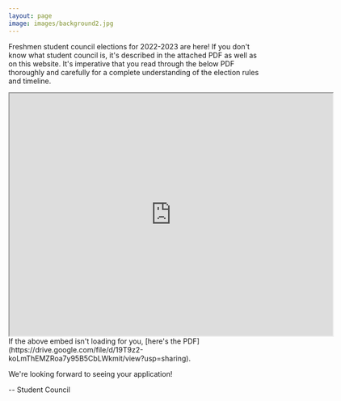 ```yaml
---
layout: page
image: images/background2.jpg
---
```

Freshmen student council elections for 2022-2023 are here! If you don't know what student council is, it's described in the attached PDF as well as on this website. It's imperative that you read through the below PDF thoroughly and carefully for a complete understanding of the election rules and timeline.

<iframe src="https://drive.google.com/file/d/19T9z2-koLmThEMZRoa7y95B5CbLWkmit/preview" width="640" height="480"></iframe>
If the above embed isn't loading for you, [here's the PDF](https://drive.google.com/file/d/19T9z2-koLmThEMZRoa7y95B5CbLWkmit/view?usp=sharing).

We're looking forward to seeing your application!

-- Student Council
